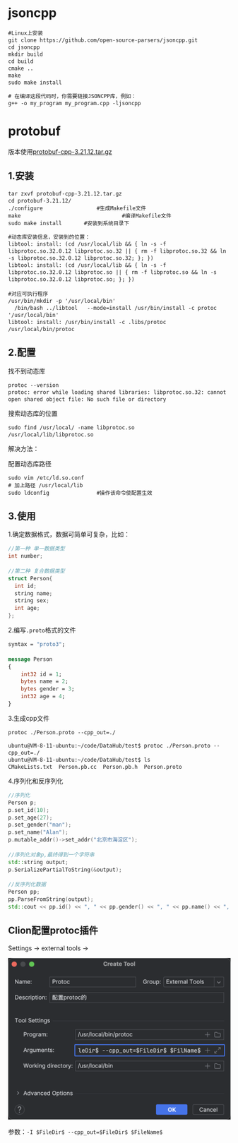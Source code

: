 # jsoncpp

```shell
#Linux上安装
git clone https://github.com/open-source-parsers/jsoncpp.git
cd jsoncpp
mkdir build
cd build
cmake ..
make
sudo make install
```

```shell
# 在编译这段代码时，你需要链接JSONCPP库，例如：
g++ -o my_program my_program.cpp -ljsoncpp
```





# protobuf

版本使用[protobuf-cpp-3.21.12.tar.gz](https://github.com/protocolbuffers/protobuf/releases/download/v21.12/protobuf-cpp-3.21.12.tar.gz)



## 1.安装

```shell
tar zxvf protobuf-cpp-3.21.12.tar.gz
cd protobuf-3.21.12/
./configure					#生成Makefile文件
make								#编译Makefile文件
sudo make install		#安装到系统目录下
```

```shell
#动态库安装信息，安装到的位置：
libtool: install: (cd /usr/local/lib && { ln -s -f libprotoc.so.32.0.12 libprotoc.so.32 || { rm -f libprotoc.so.32 && ln -s libprotoc.so.32.0.12 libprotoc.so.32; }; })
libtool: install: (cd /usr/local/lib && { ln -s -f libprotoc.so.32.0.12 libprotoc.so || { rm -f libprotoc.so && ln -s libprotoc.so.32.0.12 libprotoc.so; }; })

#对应可执行程序
/usr/bin/mkdir -p '/usr/local/bin'
  /bin/bash ../libtool   --mode=install /usr/bin/install -c protoc '/usr/local/bin'
libtool: install: /usr/bin/install -c .libs/protoc /usr/local/bin/protoc
```



## 2.配置

找不到动态库

```shell
protoc --version
protoc: error while loading shared libraries: libprotoc.so.32: cannot open shared object file: No such file or directory
```

搜索动态库的位置

```shell
sudo find /usr/local/ -name libprotoc.so
/usr/local/lib/libprotoc.so
```



解决方法：

配置动态库路径

```shell
sudo vim /etc/ld.so.conf
# 加上路径 /usr/local/lib
sudo ldconfig				#操作该命令使配置生效
```





## 3.使用

1.确定数据格式，数据可简单可复杂，比如：

```cpp
//第一种 单一数据类型
int number;

//第二种 复合数据类型
struct Person{
  int id;
  string name;
  string sex;
  int age;
};
```



2.编写`.proto`格式的文件

```protobuf
syntax = "proto3";

message Person
{
    int32 id = 1;
    bytes name = 2;
    bytes gender = 3;
    int32 age = 4;
}
```



3.生成cpp文件

```shell
protoc ./Person.proto --cpp_out=./
```

```shell
ubuntu@VM-8-11-ubuntu:~/code/DataHub/test$ protoc ./Person.proto --cpp_out=./
ubuntu@VM-8-11-ubuntu:~/code/DataHub/test$ ls
CMakeLists.txt  Person.pb.cc  Person.pb.h  Person.proto
```



4.序列化和反序列化

```cpp
//序列化
Person p;
p.set_id(10);
p.set_age(27);
p.set_gender("man");
p.set_name("Alan");
p.mutable_addr()->set_addr("北京市海淀区");

//序列化对象p,最终得到一个字符串
std::string output;
p.SerializePartialToString(&output);

//反序列化数据
Person pp;
pp.ParseFromString(output);
std::cout << pp.id() << ", " << pp.gender() << ", " << pp.name() << ", " << pp.age() << ", " << p.mutable_addr()->addr()<< std::endl;
```





## Clion配置protoc插件

Settings -> external tools ->

<img src="./assets/image-20240415174508715.png" alt="image-20240415174508715" style="zoom:50%;" />

参数：`-I $FileDir$ --cpp_out=$FileDir$ $FileName$`

